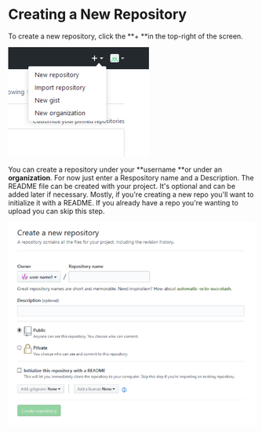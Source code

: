 # Creating a New Repository

To create a new repository, click the **+ **in the top-right of the screen.

![](/assets/3.PNG)

You can create a repository under your **username **or under an **organization**. For now just enter a Respository name and a Description. The README file can be created with your project. It's optional and can be added later if necessary. Mostly, if you're creating a new repo you'll want to initialize it with a README.  If you already have a repo you're wanting to upload you can skip this step.

![](/assets/4.PNG)


